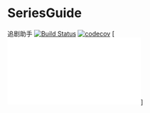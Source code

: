 # SeriesGuide
  追剧助手
[![Build Status](https://travis-ci.org/WenxiaohuaEdward/SeriesGuide.png)](https://travis-ci.org/WenxiaohuaEdward/SeriesGuide)
[![codecov](https://codecov.io/gh/WenxiaohuaEdward/SeriesGuide/branch/master/graph/badge.svg)](https://codecov.io/gh/WenxiaohuaEdward/SeriesGuide)
[![jacoco](file:///E:/seriesguide/app/build/reports/androidTests/connected/wenxiaohua.seriesguide.ApplicationTest.html)]
